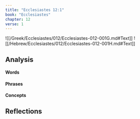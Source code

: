 ```yaml
---
title: "Ecclesiastes 12:1"
book: "Ecclesiastes"
chapter: 12
verse: 1
---
```

![[/Greek/Ecclesiastes/012/Ecclesiastes-012-001G.md#Text]]
![[/Hebrew/Ecclesiastes/012/Ecclesiastes-012-001H.md#Text]]

## Analysis

#### Words

#### Phrases

#### Concepts

## Reflections
